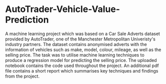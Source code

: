 # AutoTrader-Vehicle-Value-Prediction

A machine learning project which was based on a Car Sale Adverts dataset provided by AutoTrader, one of the Manchester Metropolitan Univeristy's industry partners. The dataset contains anonymised adverts with the information of vehicles such as make, model, colour, mileage, as well as the selling price. The task was to utilise machine learning techniques to produce a regression model for predicting the selling price. The uploaded notebook contains the code used throughout the project. An additional pdf file contains a short report which summarises key techniques and findings from the project. 

